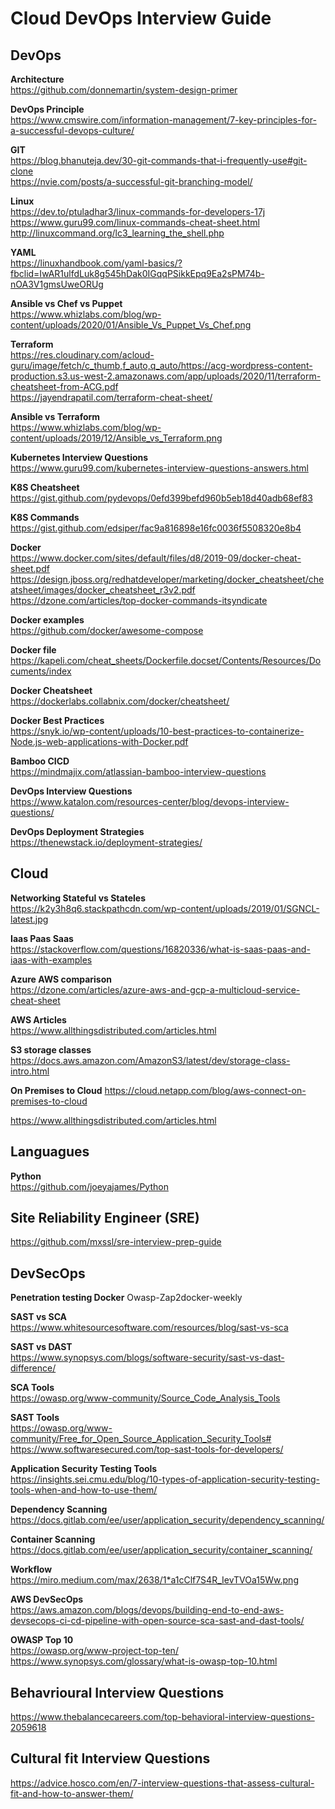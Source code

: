 # Cloud DevOps Interview Guide

## DevOps 

**Architecture**<br />https://github.com/donnemartin/system-design-primer

**DevOps Principle**<br />https://www.cmswire.com/information-management/7-key-principles-for-a-successful-devops-culture/

**GIT**<br/>
https://blog.bhanuteja.dev/30-git-commands-that-i-frequently-use#git-clone<br/>
https://nvie.com/posts/a-successful-git-branching-model/<br/>

**Linux**<br/>
https://dev.to/ptuladhar3/linux-commands-for-developers-17j
https://www.guru99.com/linux-commands-cheat-sheet.html
http://linuxcommand.org/lc3_learning_the_shell.php

**YAML**<br/>
https://linuxhandbook.com/yaml-basics/?fbclid=IwAR1ulfdLuk8g545hDak0IGqqPSikkEpq9Ea2sPM74b-nOA3V1gmsUweORUg

**Ansible vs Chef vs Puppet**<br/>
https://www.whizlabs.com/blog/wp-content/uploads/2020/01/Ansible_Vs_Puppet_Vs_Chef.png

**Terraform**<br/>
https://res.cloudinary.com/acloud-guru/image/fetch/c_thumb,f_auto,q_auto/https://acg-wordpress-content-production.s3.us-west-2.amazonaws.com/app/uploads/2020/11/terraform-cheatsheet-from-ACG.pdf<br/>
https://jayendrapatil.com/terraform-cheat-sheet/

**Ansible vs Terraform**<br/>
https://www.whizlabs.com/blog/wp-content/uploads/2019/12/Ansible_vs_Terraform.png

**Kubernetes Interview Questions**<br/>
https://www.guru99.com/kubernetes-interview-questions-answers.html

**K8S Cheatsheet**<br/>
https://gist.github.com/pydevops/0efd399befd960b5eb18d40adb68ef83

**K8S Commands**<br/>
https://gist.github.com/edsiper/fac9a816898e16fc0036f5508320e8b4

**Docker**<br/>
https://www.docker.com/sites/default/files/d8/2019-09/docker-cheat-sheet.pdf
https://design.jboss.org/redhatdeveloper/marketing/docker_cheatsheet/cheatsheet/images/docker_cheatsheet_r3v2.pdf
https://dzone.com/articles/top-docker-commands-itsyndicate

**Docker examples**<br/>
https://github.com/docker/awesome-compose

**Docker file**<br/>
https://kapeli.com/cheat_sheets/Dockerfile.docset/Contents/Resources/Documents/index

**Docker Cheatsheet**<br/>
https://dockerlabs.collabnix.com/docker/cheatsheet/

**Docker Best Practices**<br/>
https://snyk.io/wp-content/uploads/10-best-practices-to-containerize-Node.js-web-applications-with-Docker.pdf

**Bamboo CICD**<br/>
https://mindmajix.com/atlassian-bamboo-interview-questions

**DevOps Interview Questions**<br/>
https://www.katalon.com/resources-center/blog/devops-interview-questions/

**DevOps Deployment Strategies**<br/>
https://thenewstack.io/deployment-strategies/

## Cloud

**Networking Stateful vs Stateles**<br/>
https://k2y3h8q6.stackpathcdn.com/wp-content/uploads/2019/01/SGNCL-latest.jpg

**Iaas Paas Saas**<br/>
https://stackoverflow.com/questions/16820336/what-is-saas-paas-and-iaas-with-examples

**Azure AWS comparison**<br/>
https://dzone.com/articles/azure-aws-and-gcp-a-multicloud-service-cheat-sheet

**AWS Articles**<br/>
https://www.allthingsdistributed.com/articles.html

**S3 storage classes**<br/>
https://docs.aws.amazon.com/AmazonS3/latest/dev/storage-class-intro.html

**On Premises to Cloud**
https://cloud.netapp.com/blog/aws-connect-on-premises-to-cloud

https://www.allthingsdistributed.com/articles.html


## Languagues
**Python**<br/>
https://github.com/joeyajames/Python


## Site Reliability Engineer (SRE)
https://github.com/mxssl/sre-interview-prep-guide


## DevSecOps
**Penetration testing Docker**
Owasp-Zap2docker-weekly

**SAST vs SCA**<br/>
https://www.whitesourcesoftware.com/resources/blog/sast-vs-sca

**SAST vs DAST**<br/>
https://www.synopsys.com/blogs/software-security/sast-vs-dast-difference/

**SCA Tools**<br/>
https://owasp.org/www-community/Source_Code_Analysis_Tools

**SAST Tools**<br/>
https://owasp.org/www-community/Free_for_Open_Source_Application_Security_Tools#
https://www.softwaresecured.com/top-sast-tools-for-developers/

**Application Security Testing Tools**<br/>
https://insights.sei.cmu.edu/blog/10-types-of-application-security-testing-tools-when-and-how-to-use-them/

**Dependency Scanning**<br/>
https://docs.gitlab.com/ee/user/application_security/dependency_scanning/

**Container Scanning**<br/>
https://docs.gitlab.com/ee/user/application_security/container_scanning/

**Workflow**<br/>
https://miro.medium.com/max/2638/1*a1cClf7S4R_IevTVOa15Ww.png

**AWS DevSecOps**<br/>
https://aws.amazon.com/blogs/devops/building-end-to-end-aws-devsecops-ci-cd-pipeline-with-open-source-sca-sast-and-dast-tools/

**OWASP Top 10**<br/>
https://owasp.org/www-project-top-ten/
https://www.synopsys.com/glossary/what-is-owasp-top-10.html


## Behavrioural Interview Questions
https://www.thebalancecareers.com/top-behavioral-interview-questions-2059618

## Cultural fit Interview Questions
https://advice.hosco.com/en/7-interview-questions-that-assess-cultural-fit-and-how-to-answer-them/

